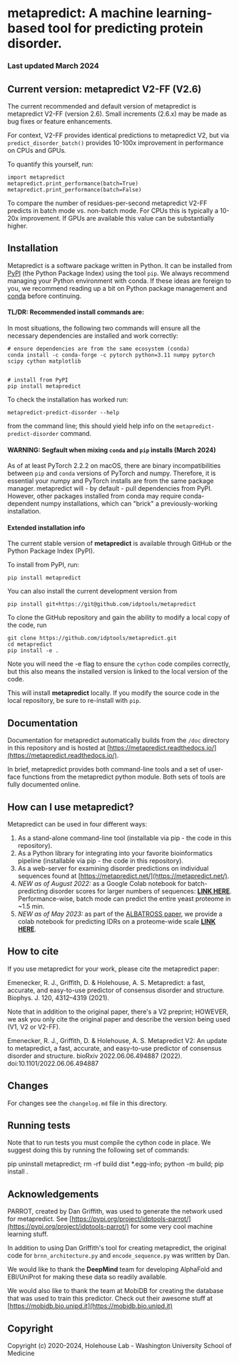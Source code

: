 # metapredict: A machine learning-based tool for predicting protein disorder.
### Last updated March 2024

## Current version: metapredict V2-FF (V2.6)
The current recommended and default version of metapredict is metapredict V2-FF (version 2.6). Small increments (2.6.x) may be made as bug fixes or feature enhancements.

For context, V2-FF provides identical predictions to metapredict V2, but via `predict_disorder_batch()` provides 10-100x improvement in performance on CPUs and GPUs. 

To quantify this yourself, run:

	import metapredict
	metapredict.print_performance(batch=True)
	metapredict.print_performance(batch=False)
	
To compare the number of residues-per-second metapredict V2-FF predicts in batch mode vs. non-batch mode. For CPUs this is typically a 10-20x improvement. If GPUs are available this value can be substantially higher.	

## Installation
Metapredict is a software package written in Python. It can be installed from [PyPI](https://pypi.org/project/metapredict/) (the Python Package Index) using the tool `pip`. We always recommend managing your Python environment with conda. If these ideas are foreign to you, we recommend reading up a bit on Python package management and [conda](https://conda.io/projects/conda/en/latest/user-guide/getting-started.html) before continuing.

#### TL/DR: Recommended install commands are:
In most situations, the following two commands will ensure all the necessary dependencies are installed and work correctly:

	# ensure dependencies are from the same ecosystem (conda)
	conda install -c conda-forge -c pytorch python=3.11 numpy pytorch scipy cython matplotlib
	
	
	# install from PyPI
	pip install metapredict

To check the installation has worked run:

	metapredict-predict-disorder --help
	
from the command line; this should yield help info on the `metapredict-predict-disorder` command.
	
#### WARNING: Segfault when mixing `conda` and `pip` installs (March 2024)
As of at least PyTorch 2.2.2 on macOS, there are binary incompatibilities between `pip` and `conda` versions of PyTorch and numpy. Therefore, it is essential your numpy and PyTorch installs are from the same package manager. metapredict will - by default - pull dependencies from PyPI. However, other packages installed from conda may require conda-dependent numpy installations, which can "brick" a previously-working installation.

#### Extended installation info
The current stable version of **metapredict** is available through GitHub or the Python Package Index (PyPI). 

To install from PyPI, run:

	pip install metapredict

You can also install the current development version from

	pip install git+https://git@github.com/idptools/metapredict

To clone the GitHub repository and gain the ability to modify a local copy of the code, run

	git clone https://github.com/idptools/metapredict.git
	cd metapredict
	pip install -e .
	
Note you will need the -e flag to ensure the `cython` code compiles correctly, but this also means the installed version is linked to the local version of the code.	

This will install **metapredict** locally. If you modify the source code in the local repository, be sure to re-install with `pip`.

## Documentation
Documentation for metapredict automatically builds from the `/doc` directory in this repository and is hosted at [https://metapredict.readthedocs.io/](https://metapredict.readthedocs.io/). 

In brief, metapredict provides both command-line tools and a set of user-face functions from the metapredict python module. Both sets of tools are fully documented online.

## How can I use metapredict?
Metapredict can be used in four different ways:

1. As a stand-alone command-line tool (installable via pip - the code in this repository).
2. As a Python library for integrating into your favorite bioinformatics pipeline (installable via pip - the code in this repository).
3. As a web-server for examining disorder predictions on individual sequences found at [https://metapredict.net/](https://metapredict.net/).
4. *NEW as of August 2022:* as a Google Colab notebook for batch-predicting disorder scores for larger numbers of sequences: [**LINK HERE**](https://colab.research.google.com/github/idptools/metapredict/blob/master/colab/metapredict_colab.ipynb). Performance-wise, batch mode can predict the entire yeast proteome in ~1.5 min.
5. *NEW as of May 2023:* as part of the [ALBATROSS paper](https://www.biorxiv.org/content/10.1101/2023.05.08.539824), we provide a colab notebook for predicting IDRs on a proteome-wide scale [**LINK HERE**](https://colab.research.google.com/github/holehouse-lab/ALBATROSS-colab/blob/main/idrome_constructor/idrome_constructor.ipynb).

## How to cite

If you use metapredict for your work, please cite the metapredict paper: 
 
Emenecker, R. J., Griffith, D. & Holehouse, A. S. Metapredict: a fast, accurate, and easy-to-use predictor of consensus disorder and structure. Biophys. J. 120, 4312–4319 (2021).

Note that in addition to the original paper, there's a V2 preprint; HOWEVER, we ask you only cite the original paper and describe the version being used (V1, V2 or V2-FF).

Emenecker, R. J., Griffith, D. & Holehouse, A. S. Metapredict V2: An update to metapredict, a fast, accurate, and easy-to-use predictor of consensus disorder and structure. bioRxiv 2022.06.06.494887 (2022). doi:10.1101/2022.06.06.494887

## Changes

For changes see the `changelog.md` file in this directory.

## Running tests
Note that to run tests you must compile the cython code in place. We suggest doing this by running the following set of commands:

pip uninstall metapredict; rm -rf build dist *.egg-info; python -m build; pip install .

## Acknowledgements

PARROT, created by Dan Griffith, was used to generate the network used for metapredict. See [https://pypi.org/project/idptools-parrot/](https://pypi.org/project/idptools-parrot/) for some very cool machine learning stuff.

In addition to using Dan Griffith's tool for creating metapredict, the original code for `brnn_architecture.py` and `encode_sequence.py` was written by Dan.

We would like to thank the **DeepMind** team for developing AlphaFold and EBI/UniProt for making these data so readily available.

We would also like to thank the team at MobiDB for creating the database that was used to train this predictor. Check out their awesome stuff at [https://mobidb.bio.unipd.it](https://mobidb.bio.unipd.it)

## Copyright
Copyright (c) 2020-2024, Holehouse Lab - Washington University School of Medicine



